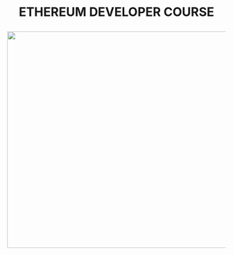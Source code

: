 # <p align=center> ETHEREUM DEVELOPER COURSE </p>

<p align=center><a href='https://svgshare.com/s/ZQG' ><img src='https://svgshare.com/i/ZQG.svg' title='' width="650" height="500" /></a></p>
